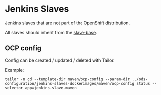# Jenkins Slaves

Jenkins slaves that are not part of the OpenShift distribution.

All slaves should inherit from the [slave-base](https://github.com/opendevstack/cicd/tree/master/jenkins/slave-base).

## OCP config

Config can be created / updated / deleted with Tailor.

Example:
```
tailor -n cd --template-dir maven/ocp-config --param-dir ../ods-configuration/jenkins-slaves-dockerimages/maven/ocp-config status --selector app=jenkins-slave-maven
```



